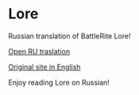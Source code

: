 # Lore
Russian translation of BattleRite Lore!


[Open RU traslation](https://battlerite-ru.github.io/lore/)

[Original site in English](https://lore.battlerite.com)

Enjoy reading Lore on Russian!
